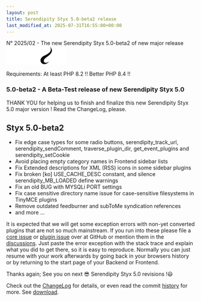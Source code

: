 ```yaml
---
layout: post
title: Serendipity Styx 5.0-beta2 release
last_modified_at: 2025-07-31T16:55:00+00:00
---
```


N° 2025/02 - The new Serendipity Styx 5.0-beta2 of new major release <img class="php8" src="/i/b/logo_php8_4.svg" alt="php8.4" width="160" height="48">

Requirements: At least PHP 8.2 !! Better PHP 8.4 !!

### 5.0-beta2 - A Beta-Test release of new Serendipity Styx 5.0

THANK YOU for helping us to finish and finalize this new Serendipity Styx 5.0 major version ! Read the ChangeLog, please.

## Styx 5.0-beta2

  - Fix edge case types for some radio buttons, serendipity_track_url, serendipity_sendComment, traverse_plugin_dir, get_event_plugins and serendipity_setCookie
  - Avoid placing empty category names in Frontend sidebar lists
  - Fix Extended descriptions for XML (RSS) icons in some sidebar plugins
  - Fix broken [ko] USE_CACHE_DESC constant, and silence serendipity_MB_LOADED define warnings
  - Fix an old BUG with MYSQLi PORT settings
  - Fix case sensitive directory name issue for case-sensitive filesystems in TinyMCE plugins
  - Remove outdated feedburner and subToMe syndication references
  - and more ...

It is expected that we will get some exception errors with non-yet converted plugins that are not so much mainstream. If you run into these please file a [core issue](https://github.com/ophian/styx/issues) or [plugin issue](https://github.com/ophian/additional_plugins/issues) over at GitHub or mention them in the [discussions](https://github.com/ophian/styx/discussions). Just paste the error exception with the stack trace and explain what you did to get there, so it is easy to reproduce. Normally you can just resume with your work afterwards by going back in your browsers history or by returning to the start page of your Backend or Frontend.

Thanks again; See you on next 😎 Serendipity Styx 5.0 revisions !😃

Check out the [ChangeLog](https://github.com/ophian/styx/blob/5.0-beta2/docs/NEWS) for details, or even read the commit [history](https://github.com/ophian/styx/commits/5.0-beta2) for more. See [download](https://github.com/ophian/styx/releases/tag/5.0-beta2).

